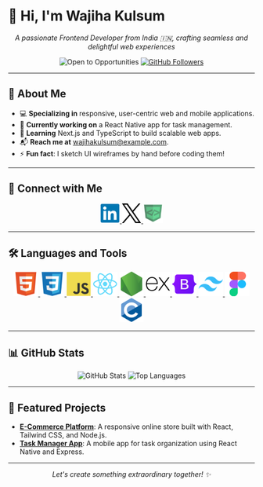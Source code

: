 
# 👋 Hi, I'm Wajiha Kulsum

<p align="center">
  <i>A passionate Frontend Developer from India 🇮🇳, crafting seamless and delightful web experiences</i>
</p>

<p align="center">
  <img src="https://img.shields.io/badge/Status-Open%20to%20Opportunities-brightgreen?style=flat-square" alt="Open to Opportunities" />
  <a href="https://github.com/WajihaKulsum">
    <img src="https://img.shields.io/github/followers/WajihaKulsum?label=Follow&style=social" alt="GitHub Followers" />
  </a>
</p>

---

## 🌟 About Me
- 💻 **Specializing in** responsive, user-centric web and mobile applications.
- 🚀 **Currently working on** a React Native app for task management.
- 🌱 **Learning** Next.js and TypeScript to build scalable web apps.
- 📬 **Reach me at** wajihakulsum@example.com.
- ⚡ **Fun fact**: I sketch UI wireframes by hand before coding them!

---

## 🤝 Connect with Me
<p align="center">
  <a href="https://linkedin.com/in/wajiha-kulsum" target="_blank" rel="noreferrer">
    <img src="https://raw.githubusercontent.com/devicons/devicon/master/icons/linkedin/linkedin-original.svg" alt="LinkedIn" width="40" height="40" title="LinkedIn"/>
  </a>
  <a href="https://twitter.com/WajihaKulsum" target="_blank" rel="noreferrer">
    <img src="https://raw.githubusercontent.com/devicons/devicon/master/icons/twitter/twitter-original.svg" alt="Twitter" width="40" height="40" title="Twitter"/>
  </a>
  <a href="https://your-portfolio.com" target="_blank" rel="noreferrer">
    <img src="https://raw.githubusercontent.com/devicons/devicon/master/icons/devicon/devicon-original.svg" alt="Portfolio" width="40" height="40" title="Portfolio"/>
  </a>
</p>

---

## 🛠️ Languages and Tools
<p align="center">
  <a href="https://www.w3.org/html/" target="_blank" rel="noreferrer">
    <img src="https://raw.githubusercontent.com/devicons/devicon/master/icons/html5/html5-original.svg" alt="HTML5" width="50" height="50" title="HTML5"/>
  </a>
  <a href="https://www.w3schools.com/css/" target="_blank" rel="noreferrer">
    <img src="https://raw.githubusercontent.com/devicons/devicon/master/icons/css3/css3-original.svg" alt="CSS3" width="50" height="50" title="CSS3"/>
  </a>
  <a href="https://developer.mozilla.org/en-US/docs/Web/JavaScript" target="_blank" rel="noreferrer">
    <img src="https://raw.githubusercontent.com/devicons/devicon/master/icons/javascript/javascript-original.svg" alt="JavaScript" width="50" height="50" title="JavaScript"/>
  </a>
  <a href="https://reactnative.dev/" target="_blank" rel="noreferrer">
    <img src="https://raw.githubusercontent.com/devicons/devicon/master/icons/react/react-original.svg" alt="React Native" width="50" height="50" title="React Native"/>
  </a>
  <a href="https://nodejs.org" target="_blank" rel="noreferrer">
    <img src="https://raw.githubusercontent.com/devicons/devicon/master/icons/nodejs/nodejs-original.svg" alt="Node.js" width="50" height="50" title="Node.js"/>
  </a>
  <a href="https://expressjs.com" target="_blank" rel="noreferrer">
    <img src="https://raw.githubusercontent.com/devicons/devicon/master/icons/express/express-original.svg" alt="Express" width="50" height="50" title="Express"/>
  </a>
  <a href="https://getbootstrap.com" target="_blank" rel="noreferrer">
    <img src="https://raw.githubusercontent.com/devicons/devicon/master/icons/bootstrap/bootstrap-original.svg" alt="Bootstrap" width="50" height="50" title="Bootstrap"/>
  </a>
  <a href="https://tailwindcss.com/" target="_blank" rel="noreferrer">
    <img src="https://raw.githubusercontent.com/devicons/devicon/master/icons/tailwindcss/tailwindcss-plain.svg" alt="Tailwind CSS" width="50" height="50" title="Tailwind CSS"/>
  </a>
  <a href="https://www.figma.com/" target="_blank" rel="noreferrer">
    <img src="https://raw.githubusercontent.com/devicons/devicon/master/icons/figma/figma-original.svg" alt="Figma" width="50" height="50" title="Figma"/>
  </a>
  <a href="https://www.cprogramming.com/" target="_blank" rel="noreferrer">
    <img src="https://raw.githubusercontent.com/devicons/devicon/master/icons/c/c-original.svg" alt="C" width="50" height="50" title="C"/>
  </a>
</p>

---

## 📊 GitHub Stats
<p align="center">
  <img src="https://github-readme-stats.vercel.app/api?username=WajihaKulsum&show_icons=true&theme=dracula&hide_border=true" alt="GitHub Stats" width="400"/>
  <img src="https://github-readme-stats.vercel.app/api/top-langs/?username=WajihaKulsum&layout=compact&theme=dracula&hide_border=true" alt="Top Languages" width="300"/>
</p>

---

## 🚀 Featured Projects
- **[E-Commerce Platform](https://github.com/WajihaKulsum/ecommerce)**: A responsive online store built with React, Tailwind CSS, and Node.js.
- **[Task Manager App](https://github.com/WajihaKulsum/task-manager)**: A mobile app for task organization using React Native and Express.

---

<p align="center">
  <i>Let's create something extraordinary together! ✨</i>
</p>
